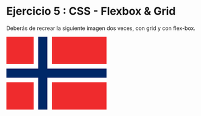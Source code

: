 # **Ejercicio 5 : CSS - Flexbox & Grid**

Deberás de recrear la siguiente imagen dos veces, con grid y con flex-box.

![bandera](./img/ej5_bandera.png)

